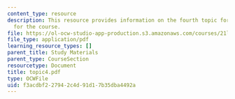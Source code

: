 ```yaml
---
content_type: resource
description: This resource provides information on the fourth topic for discussion
  for the course.
file: https://ol-ocw-studio-app-production.s3.amazonaws.com/courses/21l-004-major-poets-fall-2001/f3acdbf227942c4d91d17b35dba4492a_topic4.pdf
file_type: application/pdf
learning_resource_types: []
parent_title: Study Materials
parent_type: CourseSection
resourcetype: Document
title: topic4.pdf
type: OCWFile
uid: f3acdbf2-2794-2c4d-91d1-7b35dba4492a
---
```


